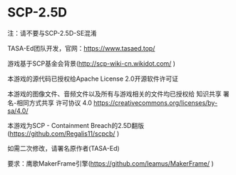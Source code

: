 # SCP-2.5D
注：请不要与SCP-2.5D-SE混淆

TASA-Ed团队开发，官网：https://www.tasaed.top/

游戏基于SCP基金会背景(http://scp-wiki-cn.wikidot.com/ )

本游戏的源代码已授权给Apache License 2.0开源软件许可证

本游戏的图像文件、音频文件以及所有与游戏相关的文件均已授权给 知识共享 署名-相同方式共享 许可协议 4.0
https://creativecommons.org/licenses/by-sa/4.0/

本游戏为SCP - Containment Breach的2.5D翻版(https://github.com/Regalis11/scpcb/ )

如需二次修改，请署名原作者(TASA-Ed)

要求：鹰歌MakerFrame引擎(https://github.com/leamus/MakerFrame/ )

